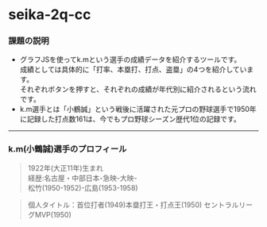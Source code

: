 # seika-2q-cc

### 課題の説明
- グラフJSを使ってk.mという選手の成績データを紹介するツールです。  
成績としては具体的に「打率、本塁打、打点、盗塁」の4つを紹介しています。  
それぞれボタンを押すと、それぞれの成績が年代別に紹介されるという流れです。  
- k.m選手とは「小鶴誠」という戦後に活躍された元プロの野球選手で1950年に記録した打点数161は、今でもプロ野球シーズン歴代1位の記録です。
--- 
### k.m(小鶴誠)選手のプロフィール
 > 1922年(大正11年)生まれ  
 > 経歴:名古屋・中部日本-急映-大映-  
 松竹(1950-1952)-広島(1953-1958)

 > 個人タイトル：首位打者(1949)本塁打王・打点王(1950)  セントラルリーグMVP(1950)